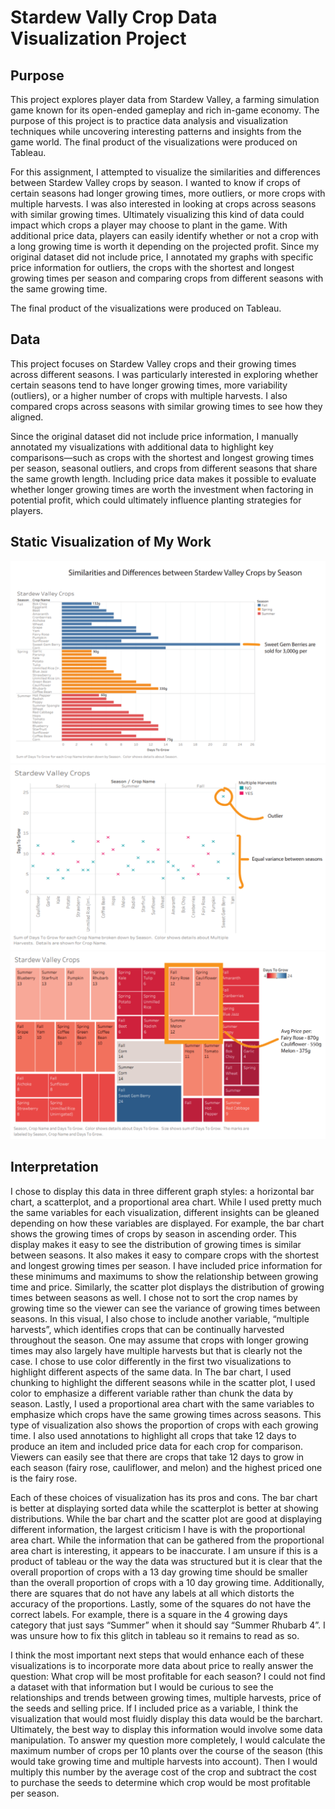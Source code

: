 # Stardew Vally Crop Data Visualization Project
## Purpose
This project explores player data from Stardew Valley, a farming simulation game known for its open-ended gameplay and rich in-game economy. The purpose of this project is to practice data analysis and visualization techniques while uncovering interesting patterns and insights from the game world. The final product of the visualizations were produced on Tableau. 

For this assignment, I attempted to visualize the similarities and differences between
Stardew Valley crops by season. I wanted to know if crops of certain seasons had longer
growing times, more outliers, or more crops with multiple harvests. I was also interested in
looking at crops across seasons with similar growing times. Ultimately visualizing this kind of
data could impact which crops a player may choose to plant in the game. With additional price
data, players can easily identify whether or not a crop with a long growing time is worth it
depending on the projected profit. Since my original dataset did not include price, I annotated
my graphs with specific price information for outliers, the crops with the shortest and longest
growing times per season and comparing crops from different seasons with the same growing
time.

The final product of the visualizations were produced on Tableau. 

## Data
This project focuses on Stardew Valley crops and their growing times across different seasons. I was particularly interested in exploring whether certain seasons tend to have longer growing times, more variability (outliers), or a higher number of crops with multiple harvests. I also compared crops across seasons with similar growing times to see how they aligned.

Since the original dataset did not include price information, I manually annotated my visualizations with additional data to highlight key comparisons—such as crops with the shortest and longest growing times per season, seasonal outliers, and crops from different seasons that share the same growth length. Including price data makes it possible to evaluate whether longer growing times are worth the investment when factoring in potential profit, which could ultimately influence planting strategies for players.

## Static Visualization of My Work
<img src = "stardew_vally_one.png" width = "600">
<img src = "stardew_valley_two.png" width = "600">
<img src = "stardew_valley_three.png" width = "600">

## Interpretation
I chose to display this data in three different graph styles: a horizontal bar chart, a
scatterplot, and a proportional area chart. While I used pretty much the same variables for each
visualization, different insights can be gleaned depending on how these variables are displayed.
For example, the bar chart shows the growing times of crops by season in ascending order. This
display makes it easy to see the distribution of growing times is similar between seasons. It also
makes it easy to compare crops with the shortest and longest growing times per season. I have
included price information for these minimums and maximums to show the relationship between
growing time and price. Similarly, the scatter plot displays the distribution of growing times
between seasons as well. I chose not to sort the crop names by growing time so the viewer can
see the variance of growing times between seasons. In this visual, I also chose to include
another variable, “multiple harvests”, which identifies crops that can be continually harvested
throughout the season. One may assume that crops with longer growing times may also largely
have multiple harvests but that is clearly not the case. I chose to use color differently in the first
two visualizations to highlight different aspects of the same data. In The bar chart, I used
chunking to highlight the different seasons while in the scatter plot, I used color to emphasize a
different variable rather than chunk the data by season. Lastly, I used a proportional area chart
with the same variables to emphasize which crops have the same growing times across
seasons. This type of visualization also shows the proportion of crops with each growing time. I
also used annotations to highlight all crops that take 12 days to produce an item and included
price data for each crop for comparison. Viewers can easily see that there are crops that take 12
days to grow in each season (fairy rose, cauliflower, and melon) and the highest priced one is
the fairy rose.

Each of these choices of visualization has its pros and cons. The bar chart is better at
displaying sorted data while the scatterplot is better at showing distributions. While the bar chart
and the scatter plot are good at displaying different information, the largest criticism I have is
with the proportional area chart. While the information that can be gathered from the
proportional area chart is interesting, it appears to be inaccurate. I am unsure if this is a product
of tableau or the way the data was structured but it is clear that the overall proportion of crops
with a 13 day growing time should be smaller than the overall proportion of crops with a 10 day
growing time. Additionally, there are squares that do not have any labels at all which distorts the
accuracy of the proportions. Lastly, some of the squares do not have the correct labels. For
example, there is a square in the 4 growing days category that just says “Summer” when it
should say “Summer Rhubarb 4”. I was unsure how to fix this glitch in tableau so it remains to
read as so.

I think the most important next steps that would enhance each of these visualizations is
to incorporate more data about price to really answer the question: What crop will be most
profitable for each season? I could not find a dataset with that information but I would be curious
to see the relationships and trends between growing times, multiple harvests, price of the seeds
and selling price. If I included price as a variable, I think the visualization that would most fluidly
display this data would be the barchart. Ultimately, the best way to display this information would
involve some data manipulation. To answer my question more completely, I would calculate the
maximum number of crops per 10 plants over the course of the season (this would take growing
time and multiple harvests into account). Then I would multiply this number by the average cost
of the crop and subtract the cost to purchase the seeds to determine which crop would be most
profitable per season.


